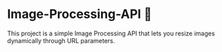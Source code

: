 # Image-Processing-API 📸

This project is a simple Image Processing API that lets you resize images dynamically through URL parameters.
